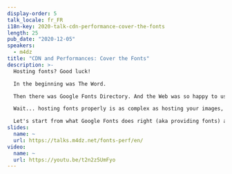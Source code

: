 ```yaml
---
display-order: 5
talk_locale: fr_FR
i18n-key: 2020-talk-cdn-performance-cover-the-fonts
length: 25
pub_date: "2020-12-05"
speakers:
  - m4dz
title: "CDN and Performances: Cover the Fonts"
description: >-
  Hosting fonts? Good luck!

  In the beginning was The Word.

  Then there was Google Fonts Directory. And the Web was so happy to use an alternative to sans-serif that it turned everything upside down. However, we know for long that using CDNized fonts may hurt both the Web and your sites. So the solution is to host font files on your own.

  Wait... hosting fonts properly is as complex as hosting your images, videos, or any other static resource. Simple in appearance as uploading a file to your server, reality can quickly turn into a nightmare when you try to provide the best resource regarding of the context.

  Let's start from what Google Fonts does right (aka providing fonts) and let's try to understand all the little tricks that will really boost your frontend! A step-by-step investigation, dedicated to the latest neglected area of Web performance: typography.
slides:
  name: ~
  url: https://talks.m4dz.net/fonts-perf/en/
video:
  name: ~
  url: https://youtu.be/t2n2z5UmFyo
---
```

